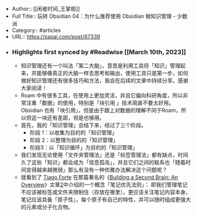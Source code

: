 - Author:: [[闲者时间_王掌柜]]
- Full Title:: 玩转 Obsidian 04：为什么推荐使用 Obsidian 做知识管理 - 少数派
- Category:: #articles
- URL:: https://sspai.com/post/67339
- ### Highlights first synced by #Readwise [[March 10th, 2023]]
    - 知识管理还有一个叫法「第二大脑」，意思是利用工具将「知识」管理起来，并能够像真正的大脑一样去思考和输出，使用工具只是第一步，如何做好知识管理还有很多技巧和方法，我会在后续的文章中持续分享。感谢大家阅读！
    - Roam 中有很多工具，在使用上更加灵活，并且它偏向科研角度，所以非常注重「数据」的使用，特别是「块引用 」技术简直不要太好用。Obsidian 也有「块引用」，但是由于跟上对数据的理解不同于Roam，所以但这一块还有差距，但是也够用。
    - 首先，我的「知识管理」总结下来，经过了三个阶段。
        - 阶段 1：以收集为目的的「知识管理」
        - 阶段 2：以整理为目的的「知识管理」
        - 阶段3：以「知识循环」为目的的「知识管理」
    - 我们发现无论使用「文件夹管理法」还是「标签管理法」都有缺点，时间久了这些「知识」都会成为「信息孤岛」，并且它们之间的联系也「随着时间变得越来越微弱」那么有没有一种优雅办法解决这个问题呢？
    - 就看到了 [Tiago Forte](https://sspai.com/link?target=https%3A%2F%2Ffortelabs.co%2Fabout-forte-labs) 在那篇著名的《[Building a Second Brain: An Overview](https://sspai.com/link?target=https%3A%2F%2Ffortelabs.co%2Fblog%2Fbasboverview%2F)》文章[2](#fn2)中介绍的一个概念「笔记优先法则」：
      即我们管理笔记不应该被标签或文件夹限制住（存放在哪里），更应该关注笔记内容本身。笔记应该具备「原子性」，每个原子有自己的特性，并可以随时组成更强大的元素或分子化合物。
